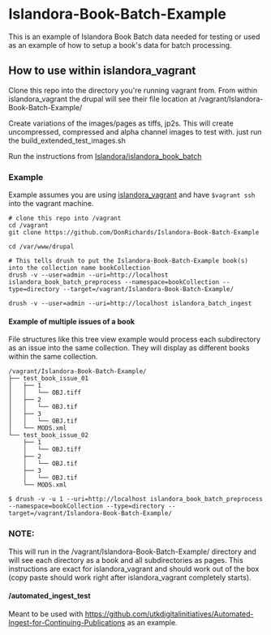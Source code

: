 # Islandora-Book-Batch-Example
This is an example of Islandora Book Batch data needed for testing or used as an example of how to setup a book's data for batch processing.

## How to use within islandora_vagrant
Clone this repo into the directory you're running vagrant from. From within islandora_vagrant the drupal will see their file location at /vagrant/Islandora-Book-Batch-Example/

Create variations of the images/pages as tiffs, jp2s. This will create uncompressed, compressed and alpha channel images to test with. just run the build_extended_test_images.sh

Run the instructions from [Islandora/islandora_book_batch](https://github.com/Islandora/islandora_book_batch)

### Example
Example assumes you are using [islandora_vagrant](https://github.com/Islandora-Labs/islandora_vagrant) and have `$vagrant ssh` into the vagrant machine.  
```terminal
# clone this repo into /vagrant
cd /vagrant
git clone https://github.com/DonRichards/Islandora-Book-Batch-Example

cd /var/www/drupal

# This tells drush to put the Islandora-Book-Batch-Example book(s) into the collection name bookCollection
drush -v --user=admin --uri=http://localhost islandora_book_batch_preprocess --namespace=bookCollection --type=directory --target=/vagrant/Islandora-Book-Batch-Example/

drush -v --user=admin --uri=http://localhost islandora_batch_ingest
```

#### Example of multiple issues of a book
File structures like this tree view example would process each subdirectory as an issue into the same collection. They will display as different books within the same collection.
```tree
/vagrant/Islandora-Book-Batch-Example/
├── test_book_issue_01
│   ├── 1
│   │   └── OBJ.tiff
│   ├── 2
│   │   └── OBJ.tif
│   ├── 3
│   │   └── OBJ.tif
│   └── MODS.xml
└── test_book_issue_02
    ├── 1
    │   └── OBJ.tiff
    ├── 2
    │   └── OBJ.tif
    ├── 3
    │   └── OBJ.tif
    └── MODS.xml

$ drush -v -u 1 --uri=http://localhost islandora_book_batch_preprocess --namespace=bookCollection --type=directory --target=/vagrant/Islandora-Book-Batch-Example/

```
### NOTE:
This will run in the /vagrant/Islandora-Book-Batch-Example/ directory and will see each directory as a book and all subdirectories as pages. This instructions are exact for islandora_vagrant and should work out of the box (copy paste should work right after islandora_vagrant completely starts).

#### /automated_ingest_test
Meant to be used with https://github.com/utkdigitalinitiatives/Automated-Ingest-for-Continuing-Publications as an example.
